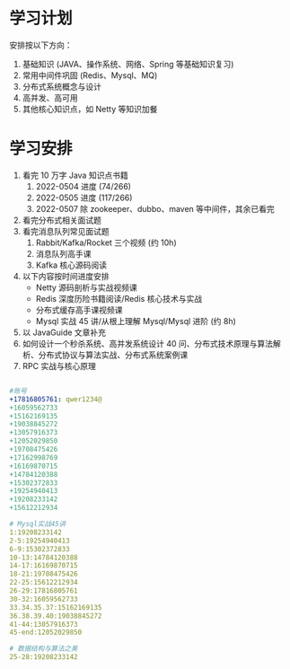 # 学习计划

安排按以下方向：
1. 基础知识 (JAVA、操作系统、网络、Spring 等基础知识复习)
2. 常用中间件巩固 (Redis、Mysql、MQ)
3. 分布式系统概念与设计
4. 高并发、高可用
5. 其他核心知识点，如 Netty 等知识加餐

# 学习安排

1. 看完 10 万字 Java 知识点书籍
	1. 2022-0504 进度 (74/266)
	2. 2022-0505 进度 (117/266)
	3. 2022-0507 除 zookeeper、dubbo、maven 等中间件，其余已看完
2. 看完分布式相关面试题
3. 看完消息队列常见面试题
	1. Rabbit/Kafka/Rocket 三个视频 (约 10h)
	2. 消息队列高手课
	3. Kafka 核心源码阅读
4. 以下内容按时间进度安排
	- Netty 源码剖析与实战视频课
	- Redis 深度历险书籍阅读/Redis 核心技术与实战
	- 分布式缓存高手课视频课
	- Mysql 实战 45 讲/从根上理解 Mysql/Mysql 进阶 (约 8h)
5. 以 JavaGuide 文章补充
6. 如何设计一个秒杀系统、高并发系统设计 40 问、分布式技术原理与算法解析、分布式协议与算法实战、分布式系统案例课
7. RPC 实战与核心原理

```yaml

#账号
+17816805761: qwer1234@
+16059562733
+15162169135
+19038845272
+13057916373
+12052029850
+19708475426
+17162998769
+16169870715
+14784120388
+15302372833
+19254940413
+19208233142
+15612212934

# Mysql实战45讲
1:19208233142
2-5:19254940413
6-9:15302372833
10-13:14784120388
14-17:16169870715
18-21:19708475426
22-25:15612212934
26-29:17816805761
30-32:16059562733
33.34.35.37:15162169135
36.38.39.40:19038845272
41-44:13057916373
45-end:12052029850

# 数据结构与算法之美
25-28:19208233142

```
